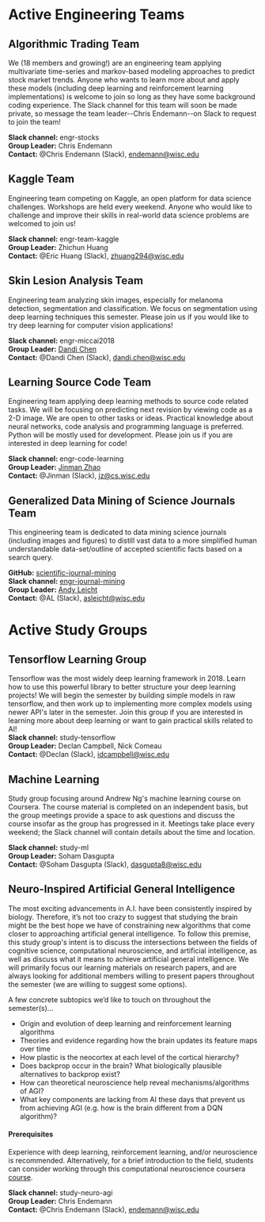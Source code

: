 # Active Engineering Teams

## Algorithmic Trading Team
We (18 members and growing!) are an engineering team applying multivariate time-series and markov-based modeling approaches to predict stock market trends. Anyone who wants to learn more about and apply these models (including deep learning and reinforcement learning implementations) is welcome to join so long as they have some background coding experience. The Slack channel for this team will soon be made private, so message the team leader--Chris Endemann--on Slack to request to join the team!  

**Slack channel:** engr-stocks  
**Group Leader:** Chris Endemann  
**Contact:** @Chris Endemann (Slack), endemann@wisc.edu

## Kaggle Team
Engineering team competing on Kaggle, an open platform for data science challenges. Workshops are held every weekend. Anyone who would like to challenge and improve their skills in real-world data science problems are welcomed to join us!

**Slack channel:** engr-team-kaggle  
**Group Leader:** Zhichun Huang  
**Contact:** @Eric Huang (Slack), zhuang294@wisc.edu

## Skin Lesion Analysis Team
Engineering team analyzing skin images, especially for melanoma detection, segmentation and classification. We focus on segmentation using deep learning techniques this semester. Please join us if you would like to try deep learning for computer vision applications!

**Slack channel:** engr-miccai2018  
**Group Leader:** [Dandi Chen](https://sites.google.com/view/dandic/home)  
**Contact:** @Dandi Chen (Slack), dandi.chen@wisc.edu  

## Learning Source Code Team
Engineering team applying deep learning methods to source code related tasks. We will be focusing on predicting next revision by viewing code as a 2-D image. We are open to other tasks or ideas. Practical knowledge about neural networks, code analysis and programming language is preferred. Python will be mostly used for development. Please join us if you are interested in deep learning for code!

**Slack channel:** engr-code-learning  
**Group Leader:** [Jinman Zhao](http://pages.cs.wisc.edu/~jz/)  
**Contact:** @Jinman (Slack), jz@cs.wisc.edu 

## Generalized Data Mining of Science Journals Team
This engineering team is dedicated to data mining science journals (including images and figures) to distill vast data to a more simplified human understandable data-set/outline of accepted scientific facts based on a search query.

**GitHub:** [scientific-journal-mining](https://github.com/ai-club-uwmadison/scientific-journal-mining)  
**Slack channel:** [engr-journal-mining](https://wisconsinai.slack.com/messages/CD3RFGV6K)  
**Group Leader:** [Andy Leicht](https://ai-club-uwmadison.github.io/roster/#engineering-manager-3)  
**Contact:** @AL (Slack), asleicht@wisc.edu

# Active Study Groups

## Tensorflow Learning Group
Tensorflow was the most widely deep learning framework in 2018. Learn how to use this powerful library to better structure your deep learning projects! We will begin the semester by building simple models in raw tensorflow, and then work up to implementing more complex models using newer API's later in the semester. Join this group if you are interested in learning more about deep learning or want to gain practical skills related to AI!  
**Slack channel:** study-tensorflow  
**Group Leader:** Declan Campbell, Nick Comeau  
**Contact:** @Declan (Slack), idcampbell@wisc.edu  

## Machine Learning
Study group focusing around Andrew Ng's machine learning course on Coursera. The course material is completed on an independent basis, but the group meetings provide a space to ask questions and discuss the course insofar as the group has progressed in it. Meetings take place every weekend; the Slack channel will contain details about the time and location.

**Slack channel:** study-ml  
**Group Leader:** Soham Dasgupta   
**Contact:** @Soham Dasgupta (Slack), dasgupta8@wisc.edu  

## Neuro-Inspired Artificial General Intelligence
The most exciting advancements in A.I. have been consistently inspired by biology. Therefore, it’s not too crazy to suggest that studying the brain might be the best hope we have of constraining new algorithms that come closer to approaching artificial general intelligence. To follow this premise, this study group's intent is to discuss the intersections between the fields of cognitive science, computational neuroscience, and artificial intelligence, as well as discuss what it means to achieve artificial general intelligence. We will primarily focus our learning materials on research papers, and are always looking for additional members willing to present papers throughout the semester (we are willing to suggest some options).

A few concrete subtopics we’d like to touch on throughout the semester(s)…
- Origin and evolution of deep learning and reinforcement learning algorithms
- Theories and evidence regarding how the brain updates its feature maps over time
- How plastic is the neocortex at each level of the cortical hierarchy?
- Does backprop occur in the brain? What biologically plausible alternatives to backprop exist?
- How can theoretical neuroscience help reveal mechanisms/algorithms of AGI?
- What key components are lacking from AI these days that prevent us from achieving AGI (e.g. how is the brain different from a DQN algorithm)?

#### Prerequisites
Experience with deep learning, reinforcement learning, and/or neuroscience is recommended. Alternatively, for a brief introduction to the field, students can consider working through this computational neuroscience coursera [course](https://www.coursera.org/learn/computational-neuroscience#syllabus).

**Slack channel:** study-neuro-agi  
**Group Leader:** Chris Endemann  
**Contact:** @Chris Endemann (Slack), endemann@wisc.edu

